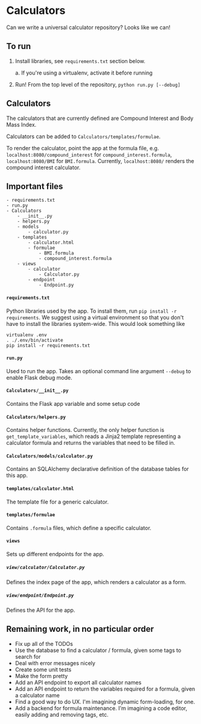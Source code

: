 # Calculators

Can we write a universal calculator repository? Looks like we can!

## To run

1. Install libraries, see `requirements.txt` section below.

    a. If you're using a virtualenv, activate it before running

2. Run! From the top level of the repository, `python run.py [--debug]`

## Calculators

The calculators that are currently defined are Compound Interest and Body Mass Index.

Calculators can be added to `Calculators/templates/formulae`.

To render the calculator, point the app at the formula file, e.g. `localhost:8080/compound_interest`
for `compound_interest.formula`, `localhost:8080/BMI` for `BMI.formula`. Currently, `localhost:8080/`
renders the compound interest calculator.

## Important files

    - requirements.txt
    - run.py
    - Calculators
        - __init__.py
        - helpers.py
        - models
            - calculator.py
        - templates
            - calculator.html
            - formulae
                - BMI.formula
                - compound_interest.formula
        - views
            - calculator
                - Calculator.py
            - endpoint
                - Endpoint.py

#### `requirements.txt`

Python libraries used by the app. To install them, run `pip install -r requirements`. We suggest
using a virtual environment so that you don't have to install the libraries system-wide. This would
look something like

    virtualenv .env
    . ./.env/bin/activate
    pip install -r requirements.txt

#### `run.py`

Used to run the app. Takes an optional command line argument `--debug` to enable Flask debug mode.

#### `Calculators/__init__.py`

Contains the Flask app variable and some setup code

#### `Calculators/helpers.py`

Contains helper functions. Currently, the only helper function is `get_template_variables`, which
reads a Jinja2 template representing a calculator formula and returns the variables that need to
be filled in.

#### `Calculators/models/calculator.py`

Contains an SQLAlchemy declarative definition of the database tables for this app.

#### `templates/calculator.html`

The template file for a generic calculator.

#### `templates/formulae`

Contains `.formula` files, which define a specific calculator.

#### `views`

Sets up different endpoints for the app.

##### `view/calculator/Calculator.py`

Defines the index page of the app, which renders a calculator as a form.

##### `view/endpoint/Endpoint.py`

Defines the API for the app.

## Remaining work, in no particular order

* Fix up all of the TODOs
* Use the database to find a calculator / formula, given some tags to search for
* Deal with error messages nicely
* Create some unit tests
* Make the form pretty
* Add an API endpoint to export all calculator names
* Add an API endpoint to return the variables required for a formula, given a calculator name
* Find a good way to do UX. I'm imagining dynamic form-loading, for one.
* Add a backend for formula maintenance. I'm imagining a code editor, easily adding and removing tags, etc.
